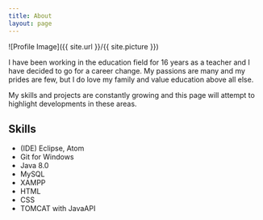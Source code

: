 ```yaml
---
title: About
layout: page
---
```

![Profile Image]({{ site.url }}/{{ site.picture }})


<p>I have been working in the education field for 16 years as a teacher and I have decided to go for a career change.  My passions are many and my prides are few, but I do love my family and value education above all else. </p>

<p>My skills and projects are constantly growing and this page will attempt to highlight developments in these areas.</p>

<h2>Skills</h2>

<ul>
	<li>(IDE) Eclipse, Atom</li>
	<li>Git for Windows</li>
	<li>Java 8.0</li>
	<li>MySQL</li>
	<li>XAMPP</li>
	<li>HTML</li>
	<li>CSS</li>
	<li>TOMCAT with JavaAPI</li>
</ul>
